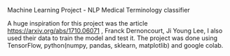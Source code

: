 Machine Learning Project - NLP Medical Terminology classifier

A huge inspiration for this project was the article https://arxiv.org/abs/1710.06071 , Franck Dernoncourt, Ji Young Lee, I also used their data to train the model and test it. The project was done using TensorFlow, python(numpy, pandas, sklearn, matplotlib) and google colab.
